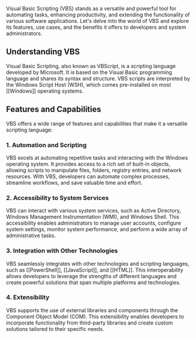 Visual Basic Scripting (VBS) stands as a versatile and powerful tool for automating tasks, enhancing productivity, and extending the functionality of various software applications. Let's delve into the world of VBS and explore its features, use cases, and the benefits it offers to developers and system administrators.

## Understanding VBS

Visual Basic Scripting, also known as VBScript, is a scripting language developed by Microsoft. It is based on the Visual Basic programming language and shares its syntax and structure. VBS scripts are interpreted by the Windows Script Host (WSH), which comes pre-installed on most [[Windows]] operating systems.

## Features and Capabilities

VBS offers a wide range of features and capabilities that make it a versatile scripting language:

### 1. Automation and Scripting

VBS excels at automating repetitive tasks and interacting with the Windows operating system. It provides access to a rich set of built-in objects, allowing scripts to manipulate files, folders, registry entries, and network resources. With VBS, developers can automate complex processes, streamline workflows, and save valuable time and effort.

### 2. Accessibility to System Services

VBS can interact with various system services, such as Active Directory, Windows Management Instrumentation (WMI), and Windows Shell. This accessibility enables administrators to manage user accounts, configure system settings, monitor system performance, and perform a wide array of administrative tasks.

### 3. Integration with Other Technologies

VBS seamlessly integrates with other technologies and scripting languages, such as [[PowerShell]], [[JavaScript]], and [[HTML]]. This interoperability allows developers to leverage the strengths of different languages and create powerful solutions that span multiple platforms and technologies.

### 4. Extensibility

VBS supports the use of external libraries and components through the Component Object Model (COM). This extensibility enables developers to incorporate functionality from third-party libraries and create custom solutions tailored to their specific needs.